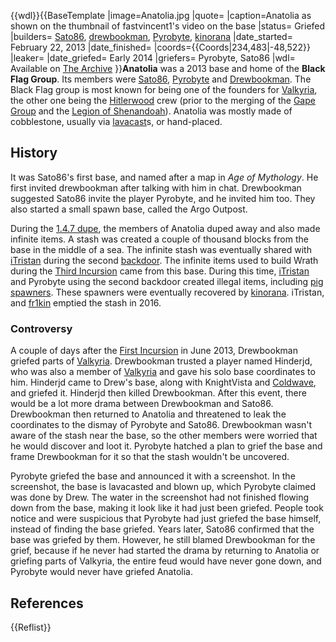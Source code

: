 {{wdl}}{{BaseTemplate
|image=Anatolia.jpg
|quote=
|caption=Anatolia as shown on the thumbnail of fastvincent1's video on the base
|status= Griefed
|builders= [Sato86](https://2b2t.miraheze.org/wiki/Sato86), [drewbookman](https://2b2t.miraheze.org/wiki/drewbookman), [Pyrobyte](https://2b2t.miraheze.org/wiki/Pyrobyte), [kinorana](https://2b2t.miraheze.org/wiki/kinorana)
|date_started= February 22, 2013
|date_finished=
|coords={{Coords|234,483|-48,522}}
|leaker=
|date_griefed= Early 2014
|griefers= Pyrobyte, Sato86
|wdl= Available on [The Archive](https://2b2t.miraheze.org/wiki/The_Archive)
}}**Anatolia** was a 2013 base and home of the **Black Flag Group**. Its members were [Sato86](https://2b2t.miraheze.org/wiki/Sato86), [Pyrobyte](https://2b2t.miraheze.org/wiki/Pyrobyte) and [Drewbookman](https://2b2t.miraheze.org/wiki/Drewbookman). The Black Flag group is most known for being one of the founders for [Valkyria](https://2b2t.miraheze.org/wiki/Valkyria), the other one being the [Hitlerwood](https://2b2t.miraheze.org/wiki/Hitlerwood) crew (prior to the merging of the [Gape Group](https://2b2t.miraheze.org/wiki/Gape_Group) and the [Legion of Shenandoah](https://2b2t.miraheze.org/wiki/Legion_of_Shenandoah)). Anatolia was mostly made of cobblestone, usually via [lavacast](https://2b2t.miraheze.org/wiki/lavacast)s, or hand-placed.

## History
It was Sato86's first base, and named after a map in *Age of Mythology*. He first invited drewbookman after talking with him in chat. Drewbookman suggested Sato86 invite the player Pyrobyte, and he invited him too. They also started a small spawn base, called the Argo Outpost.

During the [1.4.7 dupe](https://2b2t.miraheze.org/wiki/Duplication_glitch), the members of Anatolia duped away and also made infinite items. A stash was created a couple of thousand blocks from the base in the middle of a sea. The infinite stash was eventually shared with [iTristan](https://2b2t.miraheze.org/wiki/iTristan) during the second [backdoor](https://2b2t.miraheze.org/wiki/Backdoors#Second_Backdoor). The infinite items used to build Wrath during the [Third Incursion](https://2b2t.miraheze.org/wiki/Third_Incursion) came from this base. During this time, [iTristan](https://2b2t.miraheze.org/wiki/iTristan) and Pyrobyte using the second backdoor created illegal items, including [pig spawners](https://2b2t.miraheze.org/wiki/Illegal_items#Hacked_Items_disabled_by_Hausemaster). These spawners were eventually recovered by [kinorana](https://2b2t.miraheze.org/wiki/kinorana). iTristan, and [fr1kin](https://2b2t.miraheze.org/wiki/fr1kin) emptied the stash in 2016.

### Controversy
A couple of days after the [First Incursion](https://2b2t.miraheze.org/wiki/First_Incursion) in June 2013, Drewbookman griefed parts of [Valkyria](https://2b2t.miraheze.org/wiki/Valkyria_(Base)). Drewbookman trusted a player named Hinderjd, who was also a member of [Valkyria](https://2b2t.miraheze.org/wiki/Valkyria) and gave his solo base coordinates to him. Hinderjd came to Drew's base, along with KnightVista and [Coldwave](https://2b2t.miraheze.org/wiki/Coldwave), and griefed it. Hinderjd then killed Drewbookman. After this event, there would be a lot more drama between Drewbookman and Sato86. Drewbookman then returned to Anatolia and threatened to leak the coordinates to the dismay of Pyrobyte and Sato86. Drewbookman wasn't aware of the stash near the base, so the other members were worried that he would discover and loot it. Pyrobyte hatched a plan to grief the base and frame Drewbookman for it so that the stash wouldn't be uncovered.

Pyrobyte griefed the base and announced it with a screenshot. In the screenshot, the base is lavacasted and blown up, which Pyrobyte claimed was done by Drew. The water in the screenshot had not finished flowing down from the base, making it look like it had just been griefed. People took notice and were suspicious that Pyrobyte had just griefed the base himself, instead of finding the base griefed. Years later, Sato86 confirmed that the base was griefed by them. However, he still blamed Drewbookman for the grief, because if he never had started the drama by returning to Anatolia or griefing parts of Valkyria, the entire feud would have never gone down, and Pyrobyte would never have griefed Anatolia.

## References
{{Reflist}}